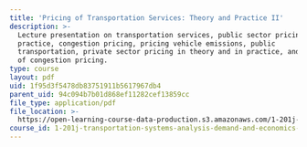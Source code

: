 ```yaml
---
title: 'Pricing of Transportation Services: Theory and Practice II'
description: >-
  Lecture presentation on transportation services, public sector pricing in
  practice, congestion pricing, pricing vehicle emissions, public
  transportation, private sector pricing in theory and in practice, and examples
  of congestion pricing.
type: course
layout: pdf
uid: 1f95d3f5478db83751911b5617967db4
parent_uid: 94c094b7b01d868ef11282cef13859cc
file_type: application/pdf
file_location: >-
  https://open-learning-course-data-production.s3.amazonaws.com/1-201j-transportation-systems-analysis-demand-and-economics-fall-2008/1f95d3f5478db83751911b5617967db4_MIT1_201JF08_lec13.pdf
course_id: 1-201j-transportation-systems-analysis-demand-and-economics-fall-2008
---
```

